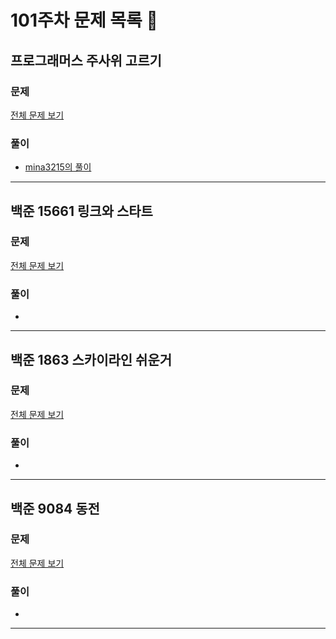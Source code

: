 # 101주차 문제 목록 📝

## 프로그래머스 주사위 고르기

### 문제

[전체 문제 보기](https://school.programmers.co.kr/learn/courses/30/lessons/258709)    

### 풀이

- [mina3215의 풀이](https://mina3215.tistory.com/42)

___

## 백준 15661 링크와 스타트

### 문제

[전체 문제 보기](https://www.acmicpc.net/problem/15661)

### 풀이

- 

___

## 백준 1863 스카이라인 쉬운거

### 문제

[전체 문제 보기](https://www.acmicpc.net/problem/1863)

### 풀이

- 

___

## 백준 9084 동전

### 문제

[전체 문제 보기](https://www.acmicpc.net/problem/9084)

### 풀이

- 

___
